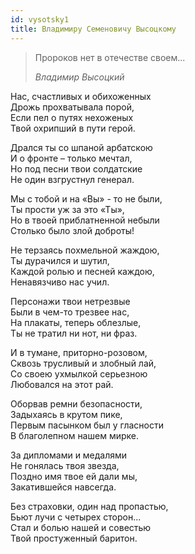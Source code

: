 ```yaml
---
id: vysotsky1
title: Владимиру Семеновичу Высоцкому
---
```


> Пророков нет в отечестве своем...
>
> _Владимир Высоцкий_

Нас, счастливых и обихоженных\
Дрожь прохватывала порой,\
Если пел о путях нехоженых\
Твой охрипший в пути герой.

Дрался ты со шпаной арбатскою\
И о фронте – только мечтал,\
Но под песни твои солдатские\
Не один взгрустнул генерал.

Мы с тобой и на «Вы» - то не были,\
Ты прости уж за это «Ты»,\
Но в твоей приблатненной небыли\
Столько было злой доброты!

Не терзаясь похмельной жаждою,\
Ты дурачился и шутил,\
Каждой ролью и песней каждою,\
Ненавязчиво нас учил.

Персонажи твои нетрезвые\
Были в чем-то трезвее нас,\
На плакаты, теперь облезлые,\
Ты не тратил ни нот, ни фраз.

И в тумане, приторно-розовом,\
Сквозь трусливый и злобный лай,\
Со своею ухмылкой серьезною\
Любовался на этот рай.

Оборвав ремни безопасности,\
Задыхаясь в крутом пике,\
Первым пасынком был у гласности\
В благолепном нашем мирке.

За дипломами и медалями\
Не гонялась твоя звезда,\
Поздно имя твое ей дали мы,\
Закатившейся навсегда.

Без страховки, один над пропастью,\
Бьют лучи с четырех сторон...\
Стал и болью нашей и совестью\
Твой простуженный баритон.

